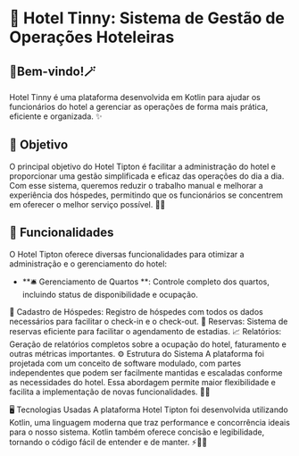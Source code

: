 # 🏨 Hotel Tinny: Sistema de Gestão de Operações Hoteleiras

 ## 🌟Bem-vindo!🪄
Hotel Tinny é uma plataforma desenvolvida em Kotlin para ajudar os funcionários do hotel a gerenciar as operações de forma mais prática, eficiente e organizada. ✨

## 🚀 Objetivo
O principal objetivo do Hotel Tipton é facilitar a administração do hotel e proporcionar uma gestão simplificada e eficaz das operações do dia a dia. Com esse sistema, queremos reduzir o trabalho manual e melhorar a experiência dos hóspedes, permitindo que os funcionários se concentrem em oferecer o melhor serviço possível. 🏨💼

## 🔧 Funcionalidades
O Hotel Tipton oferece diversas funcionalidades para otimizar a administração e o gerenciamento do hotel:

- **🛎️ Gerenciamento de Quartos **: Controle completo dos quartos, incluindo status de disponibilidade e ocupação.

👥 Cadastro de Hóspedes: Registro de hóspedes com todos os dados necessários para facilitar o check-in e o check-out.
📝 Reservas: Sistema de reservas eficiente para facilitar o agendamento de estadias.
📈 Relatórios: Geração de relatórios completos sobre a ocupação do hotel, faturamento e outras métricas importantes.
⚙️ Estrutura do Sistema
A plataforma foi projetada com um conceito de software modulado, com partes independentes que podem ser facilmente mantidas e escaladas conforme as necessidades do hotel. Essa abordagem permite maior flexibilidade e facilita a implementação de novas funcionalidades. 🔄🔧

🖥️ Tecnologias Usadas
A plataforma Hotel Tipton foi desenvolvida utilizando Kotlin, uma linguagem moderna que traz performance e concorrência ideais para o nosso sistema. Kotlin também oferece concisão e legibilidade, tornando o código fácil de entender e de manter. ⚡👨‍💻
